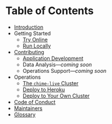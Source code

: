 # Table of Contents

- [Introduction](README.md)
- Getting Started
  - [Try Online](getting-started/try-online.md)
  - [Run Locally](getting-started/run-locally.md)
- [Contributing](CONTRIBUTING.md)
  - [Application Development](contributing/app-dev.md)
  - Data Analysis—*coming soon*
  - Operations Support—*coming soon*
- Operations
  - [The `chime-live` Cluster](./operations/chime-live-cluster.md)
  - [Deploy to Heroku](./operations/heroku.md)
  - [Deploy to Your Own Cluster](./operations/byok8s.md)
- [Code of Conduct](CODE_OF_CONDUCT.md)
- [Maintainers](MAINTAINERS.md)
- [Glossary](GLOSSARY.md)
